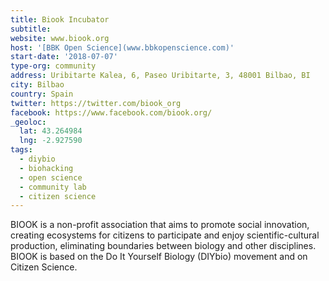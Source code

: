 ```yaml
---
title: Biook Incubator
subtitle:
website: www.biook.org
host: '[BBK Open Science](www.bbkopenscience.com)'
start-date: '2018-07-07'
type-org: community
address: Uribitarte Kalea, 6, Paseo Uribitarte, 3, 48001 Bilbao, BI
city: Bilbao
country: Spain
twitter: https://twitter.com/biook_org
facebook: https://www.facebook.com/biook.org/
_geoloc:
  lat: 43.264984
  lng: -2.927590
tags:
  - diybio
  - biohacking
  - open science
  - community lab
  - citizen science
---
```


BIOOK is a non-profit association that aims to promote social innovation, creating ecosystems for citizens to participate and enjoy scientific-cultural production, eliminating boundaries between biology and other disciplines. BIOOK is based on the Do It Yourself Biology (DIYbio) movement and on Citizen Science.
